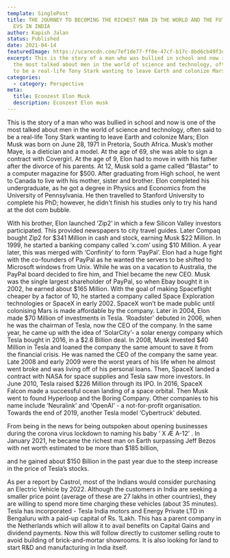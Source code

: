 ```yaml
---
template: SinglePost
title: THE JOURNEY TO BECOMING THE RICHEST MAN IN THE WORLD AND THE FUTURE OF
  EVS IN INDIA
author: Kapish Jalan
status: Published
date: 2021-04-14
featuredImage: https://ucarecdn.com/7ef1de77-ff0e-47cf-b17c-8bd6cb49f3c0/-/crop/1000x701/0,0/-/preview/
excerpt: This is the story of a man who was bullied in school and now is one of
  the most talked about men in the world of science and technology, often said
  to be a real-life Tony Stark wanting to leave Earth and colonize Mars
categories:
  - category: Perspective
meta:
  title: Econzest Elon Musk
  description: Econzest Elon musk
---
```

This is the story of a man who was bullied in school and now is one of the most talked about men in the world of science and technology, often said to be a real-life Tony Stark wanting to leave Earth and colonize Mars; Elon Musk was born on June 28, 1971 in Pretoria, South Africa. Musk’s mother Maye, is a dietician and a model. At the age of 69, she was able to sign a contract with Covergirl. At the age of 9, Elon had to move in with his father after the divorce of his parents. At 12, Musk sold a game called “Blastar” to a computer magazine for $500. After graduating from High school, he went to Canada to live with his mother, sister and brother. Elon completed his undergraduate, as he got a degree in Physics and Economics from the University of Pennsylvania. He then travelled to Stanford University to complete his PhD; however, he didn't finish his studies only to try his hand at the dot com bubble.

With his brother, Elon launched ‘Zip2’ in which a few Silicon Valley investors participated. This provided newspapers to city travel guides. Later Compaq bought Zip2 for $341 Million in cash and stock, earning Musk $22 Million. In 1999, he started a banking company called ‘x.com’ using $10 Million. A year later, this was merged with ‘Confinity’ to form ‘PayPal’. Elon had a huge fight with the co-founders of PayPal as he wanted the servers to be shifted to Microsoft windows from Unix. While he was on a vacation to Australia, the PayPal board decided to fire him, and Thiel became the new CEO. Musk was the single largest shareholder of PayPal, so when Ebay bought it in 2002, he earned about $165 Million. With the goal of making Spaceflight cheaper by a factor of 10, he started a company called Space Exploration technologies or SpaceX in early 2002. SpaceX won’t be made public until colonising Mars is made affordable by the company. Later in 2004, Elon made $70 Million of investments in Tesla. ‘Roadster’ debuted in 2006, when he was the chairman of Tesla, now the CEO of the company. In the same year, he came up with the idea of ‘SolarCity’- a solar energy company which Tesla bought in 2016, in a $2.6 Billion deal. In 2008, Musk invested $40 Million in Tesla and loaned the company the same amount to save it from the financial crisis. He was named the CEO of the company the same year. Late 2008 and early 2009 were the worst years of his life when he almost went broke and was living off of his personal loans. Then, SpaceX landed a contract with NASA for space supplies and Tesla saw more investors. In June 2010, Tesla raised $226 Million through its IPO. In 2016, SpaceX Falcon made a successful ocean landing of a space orbital. Then Musk went to found Hyperloop and the Boring Company. Other companies to his name include ‘Neuralink’ and ‘OpenAI’ - a not-for-profit organisation. Towards the end of 2019, another Tesla model ‘Cybertruck’ debuted.

From being in the news for being outspoken about opening businesses during the corona virus lockdown to naming his baby ‘ X Æ A-12’ . In January 2021, he became the richest man on Earth surpassing Jeff Bezos with net worth estimated to be more than $185 billion,

and he gained about $150 Billion in the past year due to the steep increase in the price of Tesla’s stocks.

As per a report by Castrol, most of the Indians would consider purchasing an Electric Vehicle by 2022. Although the customers in India are seeking a smaller price point (average of these are 27 lakhs in other countries), they are willing to spend more time charging these vehicles (about 35 minutes). Tesla has incorporated - Tesla India motors and Energy Private LTD in Bengaluru with a paid-up capital of Rs. 1Lakh. This has a parent company in the Netherlands which will allow it to avail benefits on Capital Gains and dividend payments. Now this will follow directly to customer selling route to avoid building of brick-and-mortar showrooms. It is also looking for land to start R&D and manufacturing in India itself.